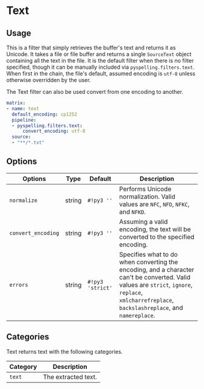 # Text

## Usage

This is a filter that simply retrieves the buffer's text and returns it as Unicode.  It takes a file or file buffer and
returns a single `SourceText` object containing all the text in the file.  It is the default filter when there is no
filter specified, though it can be manually included via `pyspelling.filters.text`. When first in the chain, the file's
default, assumed encoding is `utf-8` unless otherwise overridden by the user.

The Text filter can also be used convert from one encoding to another.

```yaml
matrix:
- name: text
  default_encoding: cp1252
  pipeline:
  - pyspelling.filters.text:
      convert_encoding: utf-8
  source:
  - "**/*.txt"
```

## Options

Options               | Type          | Default          | Description
--------------------- | ------------- | ---------------- | -----------
`normalize`           | string        | `#!py3 ''`       | Performs Unicode normalization. Valid values are `NFC`, `NFD`, `NFKC`, and `NFKD`.
`convert_encoding`    | string        | `#!py3 ''`       | Assuming a valid encoding, the text will be converted to the specified encoding.
`errors`              | string        | `#!py3 'strict'` | Specifies what to do when converting the encoding, and a character can't be converted. Valid values are `strict`, `ignore`, `replace`, `xmlcharrefreplace`, `backslashreplace`, and `namereplace`.

## Categories

Text returns text with the following categories.

Category   | Description
---------- | -----------
`text`     | The extracted text.
